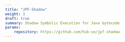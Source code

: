 ```yaml
---
title: "JPF-Shadow"
weight: 3
draft: true
summary: Shadow Symbolic Execution for Java bytecode 
params:
    repository: https://github.com/hub-se/jpf-shadow
---
```

